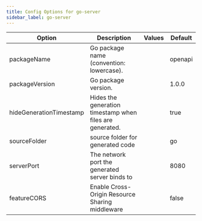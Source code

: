 ```yaml
---
title: Config Options for go-server
sidebar_label: go-server
---
```


| Option | Description | Values | Default |
| ------ | ----------- | ------ | ------- |
|packageName|Go package name (convention: lowercase).| |openapi|
|packageVersion|Go package version.| |1.0.0|
|hideGenerationTimestamp|Hides the generation timestamp when files are generated.| |true|
|sourceFolder|source folder for generated code| |go|
|serverPort|The network port the generated server binds to| |8080|
|featureCORS|Enable Cross-Origin Resource Sharing middleware| |false|
